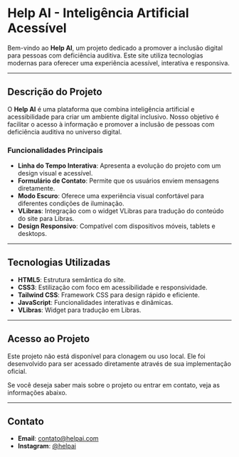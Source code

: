 # Help AI - Inteligência Artificial Acessível

Bem-vindo ao **Help AI**, um projeto dedicado a promover a inclusão digital para pessoas com deficiência auditiva. Este site utiliza tecnologias modernas para oferecer uma experiência acessível, interativa e responsiva.

---

## **Descrição do Projeto**

O **Help AI** é uma plataforma que combina inteligência artificial e acessibilidade para criar um ambiente digital inclusivo. Nosso objetivo é facilitar o acesso à informação e promover a inclusão de pessoas com deficiência auditiva no universo digital.

### **Funcionalidades Principais**
- **Linha do Tempo Interativa**: Apresenta a evolução do projeto com um design visual e acessível.
- **Formulário de Contato**: Permite que os usuários enviem mensagens diretamente.
- **Modo Escuro**: Oferece uma experiência visual confortável para diferentes condições de iluminação.
- **VLibras**: Integração com o widget VLibras para tradução do conteúdo do site para Libras.
- **Design Responsivo**: Compatível com dispositivos móveis, tablets e desktops.

---

## **Tecnologias Utilizadas**

- **HTML5**: Estrutura semântica do site.
- **CSS3**: Estilização com foco em acessibilidade e responsividade.
- **Tailwind CSS**: Framework CSS para design rápido e eficiente.
- **JavaScript**: Funcionalidades interativas e dinâmicas.
- **VLibras**: Widget para tradução em Libras.

---
## **Acesso ao Projeto**

Este projeto não está disponível para clonagem ou uso local. Ele foi desenvolvido para ser acessado diretamente através de sua implementação oficial.

Se você deseja saber mais sobre o projeto ou entrar em contato, veja as informações abaixo.

---

## **Contato**

- **Email**: contato@helpai.com
- **Instagram**: [@helpai](https://instagram.com/help.a.i)
